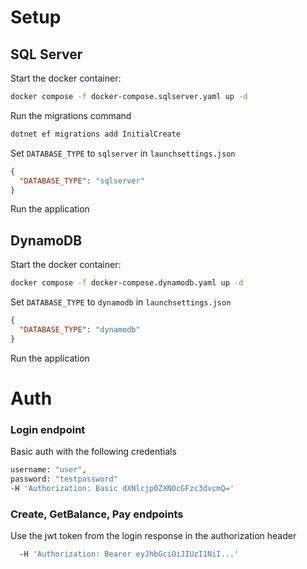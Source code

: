 # Setup

## SQL Server
Start the docker container:
```bash
docker compose -f docker-compose.sqlserver.yaml up -d
```
Run the migrations command
```bash
dotnet ef migrations add InitialCreate
```
Set `DATABASE_TYPE` to `sqlserver` in `launchsettings.json`

```json
{
  "DATABASE_TYPE": "sqlserver"
}
```
Run the application

## DynamoDB
Start the docker container:
```bash
docker compose -f docker-compose.dynamodb.yaml up -d
```
Set `DATABASE_TYPE` to `dynamodb` in `launchsettings.json`
```json
{
  "DATABASE_TYPE": "dynamodb"
}
```
Run the application

# Auth
### Login endpoint
Basic auth with the following credentials
```bash
username: "user",
password: "testpassword"
-H 'Authorization: Basic dXNlcjp0ZXN0cGFzc3dvcmQ='
```
### Create, GetBalance, Pay endpoints
Use the jwt token from the login response in the authorization header
```bash
  -H 'Authorization: Bearer eyJhbGciOiJIUzI1NiI...'
```